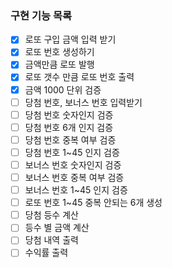### 구현 기능 목록
- [x] 로또 구입 금액 입력 받기
- [x] 로또 번호 생성하기
- [x] 금액만큼 로또 발행
- [x] 로또 갯수 만큼 로또 번호 출력
- [x] 금액 1000 단위 검증
- [ ] 당첨 번호, 보너스 번호 입력받기
- [ ] 당첨 번호 숫자인지 검증
- [ ] 당첨 번호 6개 인지 검증
- [ ] 당첨 번호 중복 여부 검증
- [ ] 당첨 번호 1~45 인지 검증
- [ ] 보너스 번호 숫자인지 검증
- [ ] 보너스 번호 중복 여부 검증
- [ ] 보너스 번호 1~45 인지 검증
- [ ] 로또 번호 1~45 중복 안되는 6개 생성
- [ ] 당첨 등수 계산
- [ ] 등수 별 금액 계산
- [ ] 당첨 내역 출력
- [ ] 수익률 출력

